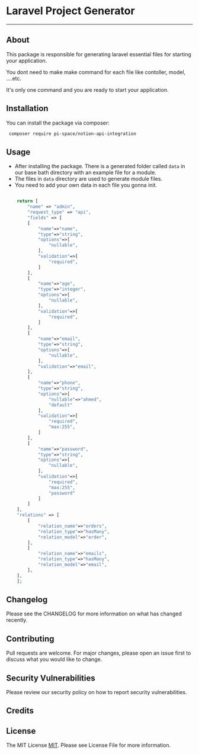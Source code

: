 # Laravel Project Generator


---

## About

This package is responsible for generating laravel essential files for starting your application. 

You dont need to make make command for each file like contoller, model, ....etc.

It's only one command and you are ready to start your application.

## Installation

You can install the package via composer:
```bash
 composer require pi-space/notion-api-integration
```

## Usage

- After installing the package. There is a generated folder called `data` in our base bath directory with an example file for a module.
- The files in `data` directory are used to generate module files. 
- You need to add your own data in each file you gonna init.

```php

    return [
        "name" => "admin",
        "request_type" => "api",
        "fields" => [
        [
            "name"=>"name",
            "type"=>"string",
            "options"=>[
                "nullable",
            ],
            "validation"=>[
                "required",
            ]
        ],
        [
            "name"=>"age",
            "type"=>"integer",
            "options"=>[
                "nullable",
            ],
            "validation"=>[
                "required",
            ]
        ],
        [
            "name"=>"email",
            "type"=>"string",
            "options"=>[
                "nullable",
            ],
            "validation"=>"email",
        ],
        [
            "name"=>"phone",
            "type"=>"string",
            "options"=>[
                "nullable"=>"ahmed",
                "default"
            ],
            "validation"=>[
                "required",
                "max:255",
            ]
        ],
        [
            "name"=>"password",
            "type"=>"string",
            "options"=>[
                "nullable",
            ],
            "validation"=>[
                "required",
                "max:255",
                "password"
            ]
        ]
    ],
    "relations" => [
        [
            "relation_name"=>"orders",
            "relation_type"=>"hasMany",
            "relation_model"=>"order",
        ],
        [
            "relation_name"=>"emails",
            "relation_type"=>"hasMany",
            "relation_model"=>"email",
        ],
    ],
    ];
```
## Changelog

Please see the CHANGELOG for more information on what has changed recently.

## Contributing

Pull requests are welcome. For major changes, please open an issue first to discuss what you would like to change.

## Security Vulnerabilities

Please review our security policy on how to report security vulnerabilities.

## Credits

## License

The MIT License [MIT](https://choosealicense.com/licenses/mit/). Please see License File for more information.